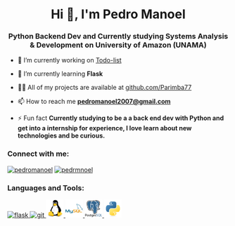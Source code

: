 <h1 align="center">Hi 👋, I'm Pedro Manoel</h1>
<h3 align="center">Python Backend Dev and Currently studying Systems Analysis & Development on University of Amazon (UNAMA)</h3>

- 🔭 I’m currently working on [Todo-list](github.com/Parimba77/todo-list-cli)

- 🌱 I’m currently learning **Flask**

- 👨‍💻 All of my projects are available at [github.com/Parimba77](github.com/Parimba77)

- 📫 How to reach me **pedromanoel2007@gmail.com**

- ⚡ Fun fact **Currently studying to be a a back end dev with Python and get into a internship for experience, I love learn about new technologies and be curious.**

<h3 align="left">Connect with me:</h3>
<p align="left">
<a href="linkedin.com/in/pedro-manoel-6534bb352" target="blank"><img align="center" src="https://raw.githubusercontent.com/rahuldkjain/github-profile-readme-generator/master/src/images/icons/Social/linked-in-alt.svg" alt="pedromanoel" height="30" width="40" /></a>
<a href="https://instagram.com/pedrmnoel" target="blank"><img align="center" src="https://raw.githubusercontent.com/rahuldkjain/github-profile-readme-generator/master/src/images/icons/Social/instagram.svg" alt="pedrmnoel" height="30" width="40" /></a>
</p>

<h3 align="left">Languages and Tools:</h3>
<p align="left"> <a href="https://flask.palletsprojects.com/" target="_blank" rel="noreferrer"> <img src="https://www.bairesdev.com/wp-content/uploads/2021/08/Flask-1.svg" alt="flask" width="40" height="40"/> </a> <a href="https://git-scm.com/" target="_blank" rel="noreferrer"> <img src="https://www.vectorlogo.zone/logos/git-scm/git-scm-icon.svg" alt="git" width="40" height="40"/> </a> <a href="https://www.linux.org/" target="_blank" rel="noreferrer"> <img src="https://raw.githubusercontent.com/devicons/devicon/master/icons/linux/linux-original.svg" alt="linux" width="40" height="40"/> </a> <a href="https://www.mysql.com/" target="_blank" rel="noreferrer"> <img src="https://raw.githubusercontent.com/devicons/devicon/master/icons/mysql/mysql-original-wordmark.svg" alt="mysql" width="40" height="40"/> </a> <a href="https://www.postgresql.org" target="_blank" rel="noreferrer"> <img src="https://raw.githubusercontent.com/devicons/devicon/master/icons/postgresql/postgresql-original-wordmark.svg" alt="postgresql" width="40" height="40"/> </a> <a href="https://www.python.org" target="_blank" rel="noreferrer"> <img src="https://raw.githubusercontent.com/devicons/devicon/master/icons/python/python-original.svg" alt="python" width="40" height="40"/> </a> </p>
